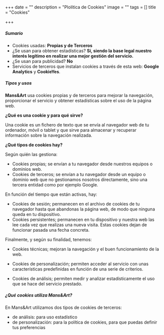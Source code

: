 +++
date = ""
description = "Plolítica de Cookies"
image = ""
tags = []
title = "Cookies"

+++
##### **Sumario**

* Cookies usadas: **Propias y de Terceros**
* ¿Se usan para obtener estadísticas? **Sí, siendo la base legal nuestro interés legítimo en realizar una mejor gestión del servicio.**
* ¿Se usan para publicidad? **No**
* Servicios de terceros que instalan cookies a través de esta web: **Google Analytics** y **CookieYes**.

##### **Tipos y usos**

**Mans&Art** usa cookies propias y de terceros para mejorar la navegación, proporcionar el servicio y obtener estadísticas sobre el uso de la página web.

**¿Qué es una cookie y para qué sirve?**

Una cookie es un fichero de texto que se envía al navegador web de tu ordenador, móvil o tablet y que sirve para almacenar y recuperar información sobre la navegación realizada.

**¿Qué tipos de cookies hay?**

Según quién las gestiona:

* Cookies propias; se envían a tu navegador desde nuestros equipos o dominios web.
* Cookies de terceros; se envían a tu navegador desde un equipo o dominio web que no gestionamos nosotros directamente, sino una tercera entidad como por ejemplo Google.

En función del tiempo que están activas, hay:

* Cookies de sesión; permanecen en el archivo de cookies de tu navegador hasta que abandonas la página web, de modo que ninguna queda en tu dispositivo.
* Cookies persistentes; permanecen en tu dispositivo y nuestra web las lee cada vez que realizas una nueva visita. Estas cookies dejan de funcionar pasada una fecha concreta.

Finalmente, y según su finalidad, tenemos:

* Cookies técnicas; mejoran la navegación y el buen funcionamiento de la web.


* Cookies de personalización; permiten acceder al servicio con unas características predefinidas en función de una serie de criterios.


* Cookies de análisis; permiten medir y analizar estadísticamente el uso que se hace del servicio prestado.

##### **¿Qué cookies utiliza Mans&Art?**

En Mans&Art utilizamos dos tipos de cookies de terceros:

* de análisis: para uso estadístico
* de personalización: para la política de cookies, para que puedas definir tus preferencias